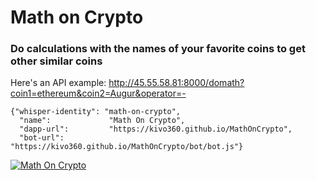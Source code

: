 # Math on Crypto

### Do calculations with the names of your favorite coins to get other similar coins

Here's an API example:
http://45.55.58.81:8000/domath?coin1=ethereum&coin2=Augur&operator=-

```
{"whisper-identity": "math-on-crypto",
  "name":             "Math On Crypto",
  "dapp-url":         "https://kivo360.github.io/MathOnCrypto",
  "bot-url":          "https://kivo360.github.io/MathOnCrypto/bot/bot.js"}
```

[![Math On Crypto](https://img.youtube.com/vi/1LESWJrQ840-Y/0.jpg)](https://youtu.be/1LESWJrQ840 "Doing Math On CryptoCurrencies")
